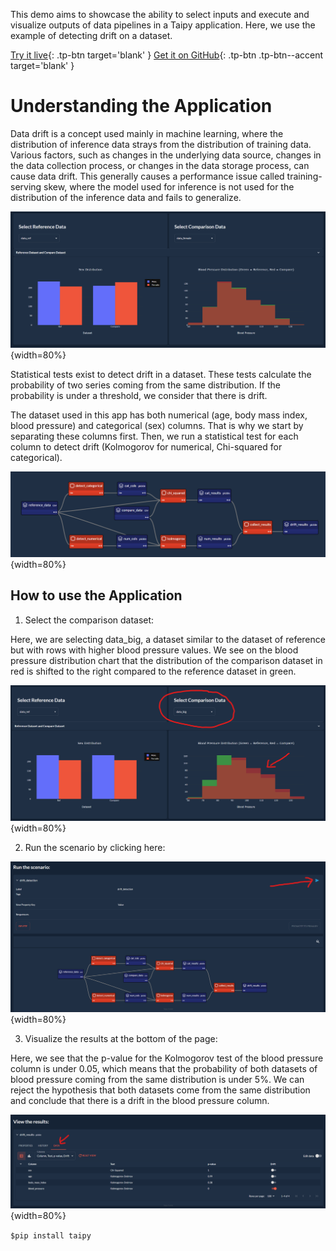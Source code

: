This demo aims to showcase the ability to select inputs and execute and visualize outputs of data pipelines in a Taipy application. Here, we use the example of detecting drift on a dataset.

[Try it live](https://drift-detection.taipy.cloud/){: .tp-btn target='blank' }
[Get it on GitHub](https://github.com/Avaiga/demo-drift-detection){: .tp-btn .tp-btn--accent target='blank' }

# Understanding the Application
Data drift is a concept used mainly in machine learning, where the distribution of inference data strays from the distribution of training data. Various factors, such as changes in the underlying data source, changes in the data collection process, or changes in the data storage process, can cause data drift. This generally causes a performance issue called training-serving skew, where the model used for inference is not used for the distribution of the inference data and fails to generalize.


![Data Distributions](images/drift-detection-distributions.png){width=80%}

Statistical tests exist to detect drift in a dataset. These tests calculate the probability of two series coming from the same distribution. If the probability is under a threshold, we consider that there is drift.

The dataset used in this app has both numerical (age, body mass index, blood pressure) and categorical (sex) columns. That is why we start by separating these columns first. Then, we run a statistical test for each column to detect drift (Kolmogorov for numerical, Chi-squared for categorical).

![Pipeline](images/drift-detection-pipeline.png){width=80%}

## How to use the Application

1. Select the comparison dataset:

Here, we are selecting data_big, a dataset similar to the dataset of reference but with rows with higher blood pressure values. We see on the blood pressure distribution chart that the distribution of the comparison dataset in red is shifted to the right compared to the reference dataset in green.

![Shifted Distribution](images/drift-detection-step-1.png){width=80%}

2. Run the scenario by clicking here:

![Run Scenario](images/drift-detection-step-2.png){width=80%}

3. Visualize the results at the bottom of the page:

Here, we see that the p-value for the Kolmogorov test of the blood pressure column is under 0.05, which means that the probability of both datasets of blood pressure coming from the same distribution is under 5%. We can reject the hypothesis that both datasets come from the same distribution and conclude that there is a drift in the blood pressure column.

![Results](images/drift-detection-step-3.png){width=80%}

```$pip install taipy```
